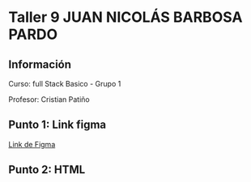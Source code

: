 <h1>Taller 9 JUAN NICOLÁS BARBOSA PARDO</h1>

<h2> Información</h2>

<p>Curso: full Stack Basico - Grupo 1</p>
<p>Profesor: Cristian Patiño</p>

<h2> Punto 1: Link figma</h2>

<a href="https://www.figma.com/file/cC2dw33TpQrjyxtfEJtU6z/Nicol%C3%A1s-Barbosa-Pardo---Figma-Exercise?type=design&node-id=0%3A1&mode=design&t=cQSgBOZyaeP7YgCW-1" target="_blank">Link de Figma</a>
<h2>Punto 2: HTML</h2>



